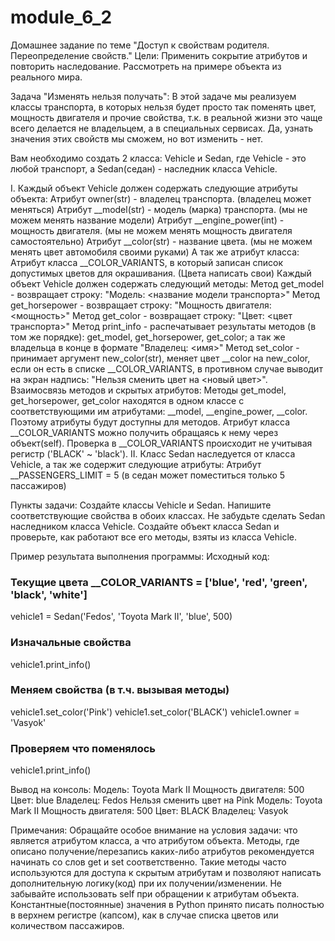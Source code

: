 # module_6_2
Домашнее задание по теме "Доступ к свойствам родителя. Переопределение свойств."
Цели: Применить сокрытие атрибутов и повторить наследование. Рассмотреть на примере объекта из реального мира.

Задача "Изменять нельзя получать":
В этой задаче мы реализуем классы транспорта, в которых нельзя будет просто так поменять цвет, мощность двигателя и прочие свойства, т.к. в реальной жизни это чаще всего делается не владельцем, а в специальных сервисах. Да, узнать значения этих свойств мы сможем, но вот изменить - нет.

Вам необходимо создать 2 класса: Vehicle и Sedan, где 
Vehicle - это любой транспорт, а 
Sedan(седан) - наследник класса Vehicle.

I. Каждый объект Vehicle должен содержать следующие атрибуты объекта:
Атрибут owner(str) - владелец транспорта. (владелец может меняться)
Атрибут __model(str) - модель (марка) транспорта. (мы не можем менять название модели)
Атрибут __engine_power(int) - мощность двигателя. (мы не можем менять мощность двигателя самостоятельно)
Атрибут __color(str) - название цвета. (мы не можем менять цвет автомобиля своими руками)
А так же атрибут класса:
Атрибут класса __COLOR_VARIANTS, в который записан список допустимых цветов для окрашивания. (Цвета написать свои)
Каждый объект Vehicle должен содержать следующий методы:
Метод get_model - возвращает строку: "Модель: <название модели транспорта>"
Метод get_horsepower - возвращает строку: "Мощность двигателя: <мощность>"
Метод get_color - возвращает строку: "Цвет: <цвет транспорта>"
Метод print_info - распечатывает результаты методов (в том же порядке): get_model, get_horsepower, get_color; а так же владельца в конце в формате "Владелец: <имя>"
Метод set_color - принимает аргумент new_color(str), меняет цвет __color на new_color, если он есть в списке __COLOR_VARIANTS, в противном случае выводит на экран надпись: "Нельзя сменить цвет на <новый цвет>".
Взаимосвязь методов и скрытых атрибутов:
Методы get_model, get_horsepower, get_color находятся в одном классе с соответствующими им атрибутами: __model, __engine_power, __color. Поэтому атрибуты будут доступны для методов.
Атрибут класса __COLOR_VARIANTS можно получить обращаясь к нему через объект(self).
Проверка в __COLOR_VARIANTS происходит не учитывая регистр ('BLACK' ~ 'black').
II. Класс Sedan наследуется от класса Vehicle, а так же содержит следующие атрибуты:
Атрибут __PASSENGERS_LIMIT = 5 (в седан может поместиться только 5 пассажиров)

Пункты задачи:
Создайте классы Vehicle и Sedan.
Напишите соответствующие свойства в обоих классах.
Не забудьте сделать Sedan наследником класса Vehicle.
Создайте объект класса Sedan и проверьте, как работают все его методы, взяты из класса Vehicle.

Пример результата выполнения программы:
Исходный код:
### Текущие цвета __COLOR_VARIANTS = ['blue', 'red', 'green', 'black', 'white']
vehicle1 = Sedan('Fedos', 'Toyota Mark II', 'blue', 500)

### Изначальные свойства
vehicle1.print_info()

### Меняем свойства (в т.ч. вызывая методы)
vehicle1.set_color('Pink')
vehicle1.set_color('BLACK')
vehicle1.owner = 'Vasyok'

### Проверяем что поменялось
vehicle1.print_info()

Вывод на консоль:
Модель: Toyota Mark II
Мощность двигателя: 500
Цвет: blue
Владелец: Fedos
Нельзя сменить цвет на Pink
Модель: Toyota Mark II
Мощность двигателя: 500
Цвет: BLACK
Владелец: Vasyok

Примечания:
Обращайте особое внимание на условия задачи: что является атрибутом класса, а что атрибутом объекта.
Методы, где описано получение/перезапись каких-либо атрибутов рекомендуется начинать со слов get и set соответственно. Такие методы часто используются для доступа к скрытым атрибутам и позволяют написать дополнительную логику(код) при их получении/изменении.
Не забывайте использовать self при обращении к атрибутам объекта.
Константные(постоянные) значения в Python принято писать полностью в верхнем регистре (капсом), как в случае списка цветов или количеством пассажиров.
